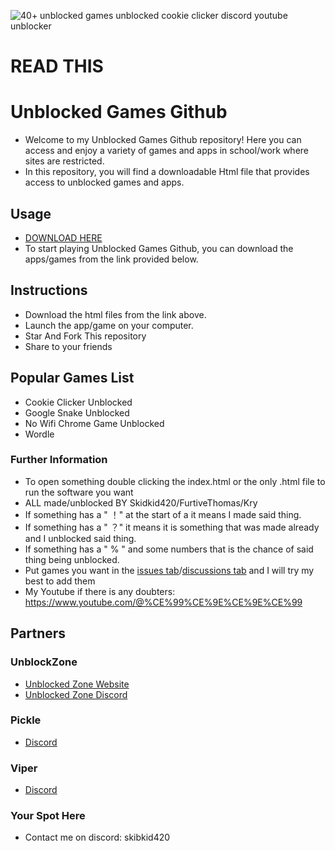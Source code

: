 <meta name="Unblocked, unblocker, school games, Youtube, Discord, ubg365, unblocked games 76, classroom 6x, unblocked games wtf, unblocked games, cookie clicker, school work, keyword, school fun, GitHub, coolmathgames, free download, apk, html, index.html, discord, youtube, videos, free, hacked, iframe, google snake, Minecraft, blockblast, block blast, Mario, smash carts, unblocked games free 76 classroom 6x google sites, google sites, google site, chromebook hack" content="unblocked games on GitHub – bypass GoGuardian, Securly, and iboss. Play Cookie Clicker, UBG365, Unblocked Games 76, Classroom 6x, Google Snake, Minecraft, BlockBlast, Smash Carts, and more on Chromebook. Free downloads, HTML files, iframe hacks, and proxies.">

<meta name="description" content="goguardianbypass, securly-bypass Unblocked, Discord, Youtube, unblocker, ubg365, unblocked games 76, classroom 6x, unblocked games wtf, unblocked games, cookie clicker, school work, keyword, school fun, GitHub, coolmathgames, free download, apk, html, index.html, discord, youtube, videos, free, hacked, iframe, google snake, Minecraft, blockblast, block blast, Mario, smash carts, unblocked games free 76 classroom 6x google sites, google sites, google site, rammerhead, nettleweb, chromebook-hack,">
<meta name="Unblocked Games And apps free discord bypass school games" content="goguardianbypass, securly-bypass Unblocked, Discord, Youtube, unblocker, ubg365, unblocked games 76, classroom 6x, unblocked games wtf, unblocked games, cookie clicker, school work, keyword, school fun, GitHub, coolmathgames, free download, apk, html, index.html, discord, youtube, videos, free, hacked, iframe, google snake, Minecraft, blockblast, block blast, Mario, smash carts, unblocked games free 76 classroom 6x google sites, google sites, google site, rammerhead, nettleweb, chromebook-hack,">
<meta name="unblocked games search terms" content="goguardianbypass, securly-bypass Unblocked, Discord, Youtube, unblocker, ubg365, unblocked games 76, classroom 6x, unblocked games wtf, unblocked games, cookie clicker, school work, keyword, school fun, GitHub, coolmathgames, free download, apk, html, index.html, discord, youtube, videos, free, hacked, iframe, google snake, Minecraft, blockblast, block blast, Mario, smash carts, keyword, unblocked games free 76 classroom 6x google sites, google sites, google site, rammerhead, nettleweb, chromebook-hack,">

![40+ unblocked games unblocked cookie clicker discord youtube unblocker](https://github.com/FurtiveThomas/Unbore_Yourself_in_School/blob/main/1%20Unblocked%20Games/%EF%BC%9FCookie%20Clicker%202.054%20(100%25)/Cookie%20Clicker/img/pixel.png)
# READ THIS
# Unblocked Games Github 
* Welcome to my Unblocked Games Github repository! Here you can access and enjoy a variety of games and apps in school/work where sites are restricted.
* In this repository, you will find a downloadable Html file that provides access to unblocked games and apps.

## Usage
* [DOWNLOAD HERE](https://github.com/FurtiveThomas/Unbore_Yourself_in_School/archive/refs/heads/main.zip)
* To start playing Unblocked Games Github, you can download the apps/games from the link provided below.

## Instructions
* Download the html files from the link above.
* Launch the app/game on your computer.
* Star And Fork This repository
* Share to your friends

## Popular Games List  
- Cookie Clicker Unblocked
- Google Snake Unblocked 
- No Wifi Chrome Game Unblocked 
- Wordle
  
### Further Information
* To open something double clicking the index.html or the only .html file to run the software you want
* ALL made/unblocked BY Skidkid420/FurtiveThomas/Kry
* If something has a " ！" at the start of a it means I made said thing.
* If something has a " ？" it means it is something that was made already and I unblocked said thing.
* If something has a " % " and some numbers that is the chance of said thing being unblocked. 
* Put games you want in the [issues tab](https://github.com/FurtiveThomas/Unbore_Yourself_in_School/issues/new?template=add-.md)/[discussions tab](https://github.com/FurtiveThomas/Unbore_Yourself_in_School/discussions/4) and I will try my best to add them
* My Youtube if there is any doubters: https://www.youtube.com/@%CE%99%CE%9E%CE%9E%CE%99 

## Partners
### UnblockZone
* [Unblocked Zone Website](https://unblockzone.github.io/)
* [Unblocked Zone Discord](https://discord.gg/XRkQyY2Hhy)

### Pickle
* [Discord](https://discord.gg/8wxSWySa)

### Viper
* [Discord](https://discord.gg/n5PWCTT7ZE)

### Your Spot Here
* Contact me on discord: skibkid420





